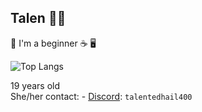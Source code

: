 ## Talen 🏳️‍⚧️
<!--
Talen400/Talen400
-->
🦀 I'm a beginner ☕ 🖥️


![Top Langs](https://github-readme-stats.vercel.app/api/top-langs/?username=Talen400&layout=compact&theme=radical)

19 years old <br>
She/her
contact:
<l1> - [Discord](https://discord.com): `talentedhail400`
 </l1>
